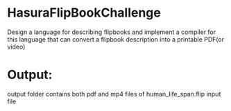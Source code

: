 # HasuraFlipBookChallenge
Design a language for describing flipbooks and implement a compiler for this language that can convert a flipbook description into a printable PDF(or video)


# Output:
 output folder contains both pdf and mp4 files of human_life_span.flip input file
